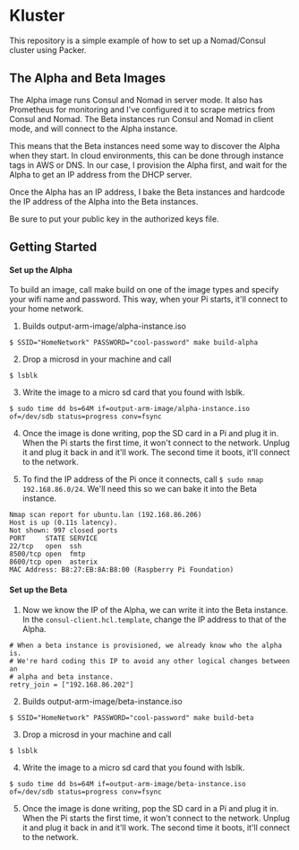 # Kluster

This repository is a simple example of how to set up a Nomad/Consul cluster using Packer.

## The Alpha and Beta Images

The Alpha image runs Consul and Nomad in server mode. It also has Prometheus for monitoring and I've configured it to scrape metrics from Consul and Nomad. The Beta instances run Consul and Nomad in client mode, and will connect to the Alpha instance.

This means that the Beta instances need some way to discover the Alpha when they start. In cloud environments, this can be done through instance tags in AWS or DNS. In our case, I provision the Alpha first, and wait for the Alpha to get an IP address from the DHCP server.

Once the Alpha has an IP address, I bake the Beta instances and hardcode the IP address of the Alpha into the Beta instances.

Be sure to put your public key in the authorized keys file.

## Getting Started

#### Set up the Alpha

To build an image, call make build on one of the image types and specify your wifi name and password. This way, when your Pi starts, it'll connect to your home network.


1. Builds output-arm-image/alpha-instance.iso
```
$ SSID="HomeNetwork" PASSWORD="cool-password" make build-alpha
```

2. Drop a microsd in your machine and call
```
$ lsblk
```

3. Write the image to a micro sd card that you found with lsblk.
```
$ sudo time dd bs=64M if=output-arm-image/alpha-instance.iso of=/dev/sdb status=progress conv=fsync
```

4. Once the image is done writing, pop the SD card in a Pi and plug it in. When the Pi starts the first time, it won't connect to the network. Unplug it and plug it back in and it'll work. The second time it boots, it'll connect to the network.

5. To find the IP address of the Pi once it connects, call `$ sudo nmap 192.168.86.0/24`. We'll need this so we can bake it into the Beta instance.

```
Nmap scan report for ubuntu.lan (192.168.86.206)
Host is up (0.11s latency).
Not shown: 997 closed ports
PORT     STATE SERVICE
22/tcp   open  ssh
8500/tcp open  fmtp
8600/tcp open  asterix
MAC Address: B8:27:EB:8A:B8:00 (Raspberry Pi Foundation)
```

#### Set up the Beta

1. Now we know the IP of the Alpha, we can write it into the Beta instance. In the `consul-client.hcl.template`, change the IP address to that of the Alpha.

```
# When a beta instance is provisioned, we already know who the alpha is.
# We're hard coding this IP to avoid any other logical changes between an
# alpha and beta instance.
retry_join = ["192.168.86.202"]
```

2. Builds output-arm-image/beta-instance.iso
```
$ SSID="HomeNetwork" PASSWORD="cool-password" make build-beta
```

3. Drop a microsd in your machine and call
```
$ lsblk
```

4. Write the image to a micro sd card that you found with lsblk.
```
$ sudo time dd bs=64M if=output-arm-image/beta-instance.iso of=/dev/sdb status=progress conv=fsync
```

5. Once the image is done writing, pop the SD card in a Pi and plug it in. When the Pi starts the first time, it won't connect to the network. Unplug it and plug it back in and it'll work. The second time it boots, it'll connect to the network.
